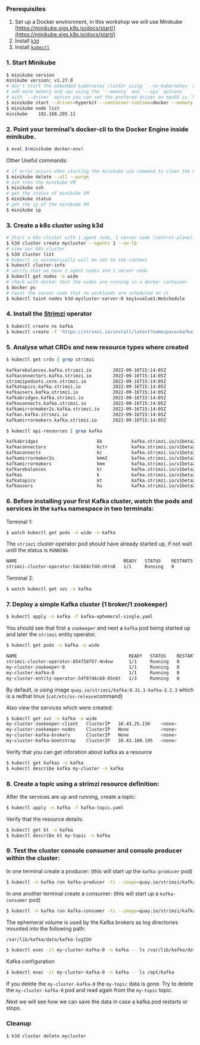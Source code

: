 ### Prerequisites

1. Set up a Docker environment, in this workshop we will use Minikube [https://minikube.sigs.k8s.io/docs/start/](https://minikube.sigs.k8s.io/docs/start/)
2. Install [`k3d`](https://k3d.io/)
3. Install [`kubectl`](https://kubernetes.io/docs/tasks/tools/)

### 1. Start Minikube

```bash
$ minikube version
minikube version: v1.27.0
# don't start the embedded kubernetes cluster using `--no-kubernetes` option, we use k3d for that
# add more memory and cpu using the `--memory` and `--cpu` options
# with `--driver` option you can set the prefered driver on macOS is `hyperkit` on windows is `hyperv` 
$ minikube start --driver=hyperkit --container-runtime=docker --memory 8192 --cpus 4 --no-kubernetes
$ minikube node list
minikube	192.168.205.11
```

### 2. Point your terminal’s docker-cli to the Docker Engine inside minikube. 
```bash
$ eval $(minikube docker-env)
```

Other Useful commands:
```bash
# if error occurs when starting the minikube use command to clean the minikube
$ minikube delete --all --purge
# ssh into the minikube VM
$ minikube ssh
# get the status of minikube VM
$ minikube status
# get the ip of the minikube VM
$ minikube ip
```

### 3. Create a k8s cluster using k3d

```bash
# Start a k8s cluster with 1 agent node, 1 server node (control-plane), we disable the loadbalancer in front of the server nodes
$ k3d cluster create mycluster --agents 1 --no-lb
# view our k8s cluster 
$ k3d cluster list
# kubectl is automatically will be set to the context
$ kubectl cluster-info
# verify that we have 1 agent nodes and 1 server node
$ kubectl get nodes -o wide
# check with docker that the nodes are running in a docker container
$ docker ps
# taint the server node that no workloads are scheduled on it
$ kubectl taint nodes k3d-mycluster-server-0 key1=value1:NoSchedule
```

### 4. Install the [Strimzi](https://strimzi.io/) operator

```bash
$ kubectl create ns kafka
$ kubectl create -f 'https://strimzi.io/install/latest?namespace=kafka' -n kafka
```

### 5. Analyse what CRDs and new resource types where created

```bash
$ kubectl get crds | grep strimzi

kafkarebalances.kafka.strimzi.io        2022-09-16T15:14:05Z
kafkaconnectors.kafka.strimzi.io        2022-09-16T15:14:05Z
strimzipodsets.core.strimzi.io          2022-09-16T15:14:05Z
kafkatopics.kafka.strimzi.io            2022-09-16T15:14:05Z
kafkausers.kafka.strimzi.io             2022-09-16T15:14:05Z
kafkabridges.kafka.strimzi.io           2022-09-16T15:14:05Z
kafkaconnects.kafka.strimzi.io          2022-09-16T15:14:05Z
kafkamirrormaker2s.kafka.strimzi.io     2022-09-16T15:14:05Z
kafkas.kafka.strimzi.io                 2022-09-16T15:14:05Z
kafkamirrormakers.kafka.strimzi.io      2022-09-16T15:14:05Z
```

```bash
$ kubectl api-resources | grep kafka

kafkabridges                      kb           kafka.strimzi.io/v1beta2               true         KafkaBridge
kafkaconnectors                   kctr         kafka.strimzi.io/v1beta2               true         KafkaConnector
kafkaconnects                     kc           kafka.strimzi.io/v1beta2               true         KafkaConnect
kafkamirrormaker2s                kmm2         kafka.strimzi.io/v1beta2               true         KafkaMirrorMaker2
kafkamirrormakers                 kmm          kafka.strimzi.io/v1beta2               true         KafkaMirrorMaker
kafkarebalances                   kr           kafka.strimzi.io/v1beta2               true         KafkaRebalance
kafkas                            k            kafka.strimzi.io/v1beta2               true         Kafka
kafkatopics                       kt           kafka.strimzi.io/v1beta2               true         KafkaTopic
kafkausers                        ku           kafka.strimzi.io/v1beta2               true         KafkaUser
```

### 6. Before installing your first Kafka cluster, watch the pods and services in the `kafka` namespace in two terminals:

Terminal 1:
```bash
$ watch kubectl get pods -o wide -n kafka
```

The `strimzi` cluster operator pod should have already started up, if not wait until the status is `RUNNING`

```bash
NAME                                        READY   STATUS    RESTARTS   AGE    IP          NODE                    NOMINATED NODE   READINESS GATES
strimzi-cluster-operator-54cb64cfdd-nhtn8   1/1     Running   0          118s   10.42.0.6   k3d-mycluster-agent-0   <none>           <none>
```

Terminal 2:
```bash
$ watch kubectl get svc -n kafka
```

### 7. Deploy a simple Kafka cluster (1 broker/1 zookeeper)

```bash
$ kubectl apply -n kafka -f kafka-ephemeral-single.yaml 
```

You should see that first a `zookeeper` and next a `kafka` pod being started up and later the `strimzi` entity operator.

```bash
$ kubectl get pods -n kafka -o wide

NAME                                          READY   STATUS    RESTARTS   AGE     IP          NODE                    NOMINATED NODE   READINESS GATES
strimzi-cluster-operator-854758757-4n4vw      1/1     Running   0          8m23s   10.42.0.6   k3d-mycluster-agent-0   <none>           <none>
my-cluster-zookeeper-0                        1/1     Running   0          78s     10.42.0.7   k3d-mycluster-agent-0   <none>           <none>
my-cluster-kafka-0                            1/1     Running   0          54s     10.42.0.8   k3d-mycluster-agent-0   <none>           <none>
my-cluster-entity-operator-54f8746cb8-85nbt   1/3     Running   0          11s     10.42.0.9   k3d-mycluster-agent-0   <none>           <none>
```

By default, is using image `quay.io/strimzi/kafka:0.31.1-kafka-3.2.3` which is a redhat linux (`cat/etc/os-release`command)


Also view the services which were created:

```bash
$ kubectl get svc -n kafka -o wide
my-cluster-zookeeper-client   ClusterIP   10.43.25.136    <none>        2181/TCP                              3m8s
my-cluster-zookeeper-nodes    ClusterIP   None            <none>        2181/TCP,2888/TCP,3888/TCP            3m8s
my-cluster-kafka-brokers      ClusterIP   None            <none>        9090/TCP,9091/TCP,9092/TCP,9093/TCP   2m32s
my-cluster-kafka-bootstrap    ClusterIP   10.43.180.195   <none>        9091/TCP,9092/TCP,9093/TCP            2m32s
```

Verify that you can get inforation about kafka as a resource

```bash
$ kubectl get kafkas -n kafka
$ kubectl describe kafka my-cluster -n kafka
```

### 8. Create a topic using a strimzi resource definition:

After the services are up and running, create a topic:

```bash
$ kubectl apply -n kafka -f kafka-topic.yaml
```

Verify that the resource details:

```bash
$ kubectl get kt -n kafka
$ kubectl describe kt my-topic -n kafka
```

### 9. Test the cluster console consumer and console producer within the cluster:

In one terminal create a producer: (this will start up the `kafka-producer` pod)

```bash
$ kubectl -n kafka run kafka-producer -ti --image=quay.io/strimzi/kafka:0.31.1-kafka-3.2.3 --rm=true --restart=Never -- bin/kafka-console-producer.sh --bootstrap-server my-cluster-kafka-bootstrap:9092 --topic my-topic
```

In one another terminal create a consumer: (this will start up a `kafka-consumer` pod)

```bash
$ kubectl -n kafka run kafka-consumer -ti --image=quay.io/strimzi/kafka:0.31.1-kafka-3.2.3 --rm=true --restart=Never -- bin/kafka-console-consumer.sh --bootstrap-server my-cluster-kafka-bootstrap:9092 --topic my-topic --from-beginning
```

The ephemeral volume is used by the Kafka brokers as log directories mounted into the following path:

```bash
/var/lib/kafka/data/kafka-logIDX
````

```bash
$ kubectl exec -it my-cluster-kafka-0 -n kafka -- ls /var/lib/kafka/data/kafka-log0
```

Kafka configuration
```bash
$ kubectl exec -it my-cluster-kafka-0 -n kafka -- ls /opt/kafka
```

If you delete the `my-cluster-kafka-0` the `my-topic` data is gone. Try to delete the `my-cluster-kafka-0` pod and read again 
from the `my-topic` topic.

Next we will see how we can save the data in case a kafka pod restarts or stops. 

### Cleanup

```bash
$ k3d cluster delete mycluster
```